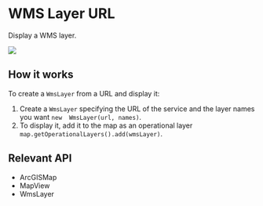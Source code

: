 # WMS Layer URL

Display a WMS layer.

![]("WmsLayerUrl.png)

## How it works

To create a `WmsLayer` from a URL and display it:


  1. Create a `WmsLayer` specifying the URL of the service and the layer names you want `new 
  WmsLayer(url, names)`.
  2. To display it, add it to the map as an operational layer `map.getOperationalLayers().add(wmsLayer)`.


## Relevant API


  * ArcGISMap
  * MapView
  * WmsLayer

